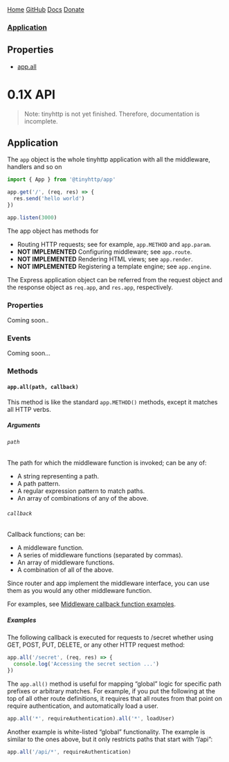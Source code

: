 <link rel="stylesheet" href="/docs.css"></link>

<nav>
  <a href="/">Home</a>
  <a href="https://github.com/talentlessguy/tinyhttp">GitHub</a>
  <a href="https://tinyhttp.now.sh">Docs</a>
  <a href="https://v1rtl.site/donate">Donate</a>
</nav>

<aside>
  <a href="#application"><h3>Application</h3></a>
  <h2>Properties</h2>
  <ul>
  <li><a href="#appallpath-callback">app.all</a></li>
  </ul>
</aside>

# 0.1X API

> Note: tinyhttp is not yet finished. Therefore, documentation is incomplete.

## Application

The `app` object is the whole tinyhttp application with all the middleware, handlers and so on

```ts
import { App } from '@tinyhttp/app'

app.get('/', (req, res) => {
  res.send('hello world')
})

app.listen(3000)
```

The app object has methods for

- Routing HTTP requests; see for example, `app.METHOD` and `app.param`.
- **NOT IMPLEMENTED** Configuring middleware; see `app.route`.
- **NOT IMPLEMENTED** Rendering HTML views; see `app.render`.
- **NOT IMPLEMENTED** Registering a template engine; see `app.engine`.

The Express application object can be referred from the request object and the response object as `req.app`, and `res.app`, respectively.

### Properties

Coming soon..

### Events

Coming soon...

### Methods

#### `app.all(path, callback)`

This method is like the standard `app.METHOD()` methods, except it matches all HTTP verbs.

##### Arguments

###### `path`

The path for which the middleware function is invoked; can be any of:

- A string representing a path.
- A path pattern.
- A regular expression pattern to match paths.
- An array of combinations of any of the above.

###### `callback`

Callback functions; can be:

- A middleware function.
- A series of middleware functions (separated by commas).
- An array of middleware functions.
- A combination of all of the above.

Since router and app implement the middleware interface, you can use them as you would any other middleware function.

For examples, see [Middleware callback function examples]().

##### Examples

The following callback is executed for requests to /secret whether using GET, POST, PUT, DELETE, or any other HTTP request method:

```ts
app.all('/secret', (req, res) => {
  console.log('Accessing the secret section ...')
})
```

The `app.all()` method is useful for mapping “global” logic for specific path prefixes or arbitrary matches. For example, if you put the following at the top of all other route definitions, it requires that all routes from that point on require authentication, and automatically load a user.

```ts
app.all('*', requireAuthentication).all('*', loadUser)
```

Another example is white-listed “global” functionality. The example is similar to the ones above, but it only restricts paths that start with “/api”:

```ts
app.all('/api/*', requireAuthentication)
```
